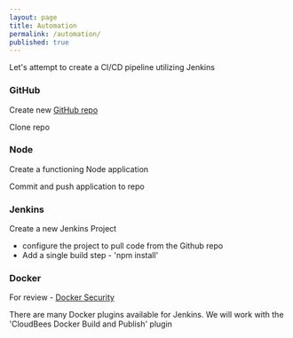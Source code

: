 ```yaml
---
layout: page
title: Automation
permalink: /automation/
published: true
---
```


Let's attempt to create a CI/CD pipeline utilizing Jenkins

### GitHub

Create new [GitHub repo](https://github.com/hmashaw/docker-node-jenkins)

Clone repo

### Node

Create a functioning Node application

Commit and push application to repo

### Jenkins

Create a new Jenkins Project

- configure the project to pull code from the Github repo
- Add a single build step - 'npm install'


### Docker

For review - [Docker Security](https://www.projectatomic.io/blog/2015/08/why-we-dont-let-non-root-users-run-docker-in-centos-fedora-or-rhel/)

There are many Docker plugins available for Jenkins.  We will work with the 'CloudBees Docker Build and Publish' plugin